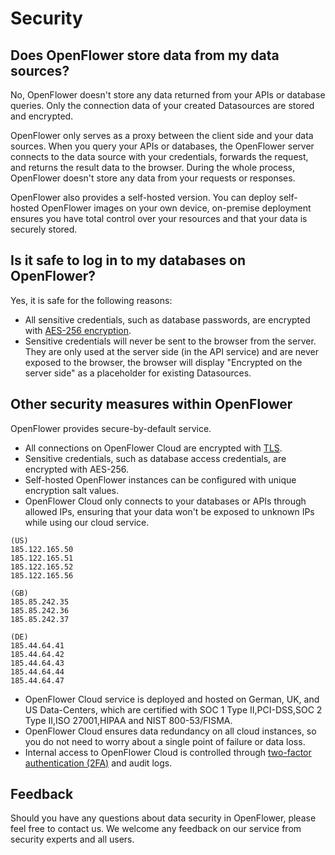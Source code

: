 # Security

## Does OpenFlower store data from my data sources?

No, OpenFlower doesn't store any data returned from your APIs or database queries. Only the connection data of your created Datasources are stored and encrypted.

OpenFlower only serves as a proxy between the client side and your data sources. When you query your APIs or databases, the OpenFlower server connects to the data source with your credentials, forwards the request, and returns the result data to the browser. During the whole process, OpenFlower doesn't store any data from your requests or responses.

OpenFlower also provides a self-hosted version. You can deploy self-hosted OpenFlower images on your own device, on-premise deployment ensures you have total control over your resources and that your data is securely stored.

## Is it safe to log in to my databases on OpenFlower?

Yes, it is safe for the following reasons:

* All sensitive credentials, such as database passwords, are encrypted with [AES-256 encryption](https://en.wikipedia.org/wiki/Advanced\_Encryption\_Standard).
* Sensitive credentials will never be sent to the browser from the server. They are only used at the server side (in the API service) and are never exposed to the browser, the browser will display "Encrypted on the server side" as a placeholder for existing Datasources.

## Other security measures within OpenFlower

OpenFlower provides secure-by-default service.

* All connections on OpenFlower Cloud are encrypted with [TLS](https://en.wikipedia.org/wiki/Public\_key\_certificate).
* Sensitive credentials, such as database access credentials, are encrypted with AES-256.
* Self-hosted OpenFlower instances can be configured with unique encryption salt values.
* OpenFlower Cloud only connects to your databases or APIs through allowed IPs, ensuring that your data won't be exposed to unknown IPs while using our cloud service.

```
(US) 
185.122.165.50
185.122.165.51
185.122.165.52
185.122.165.56

(GB)
185.85.242.35
185.85.242.36
185.85.242.37

(DE)
185.44.64.41
185.44.64.42
185.44.64.43
185.44.64.44
185.44.64.47
```

* OpenFlower Cloud service is deployed and hosted on German, UK, and US Data-Centers, which are certified with SOC 1 Type II,PCI-DSS,SOC 2 Type II,ISO 27001,HIPAA and NIST 800-53/FISMA.
* OpenFlower Cloud ensures data redundancy on all cloud instances, so you do not need to worry about a single point of failure or data loss.
* Internal access to OpenFlower Cloud is controlled through [two-factor authentication (2FA)](https://en.wikipedia.org/wiki/Help:Two-factor\_authentication) and audit logs.

## Feedback

Should you have any questions about data security in OpenFlower, please feel free to contact us. We welcome any feedback on our service from security experts and all users.
